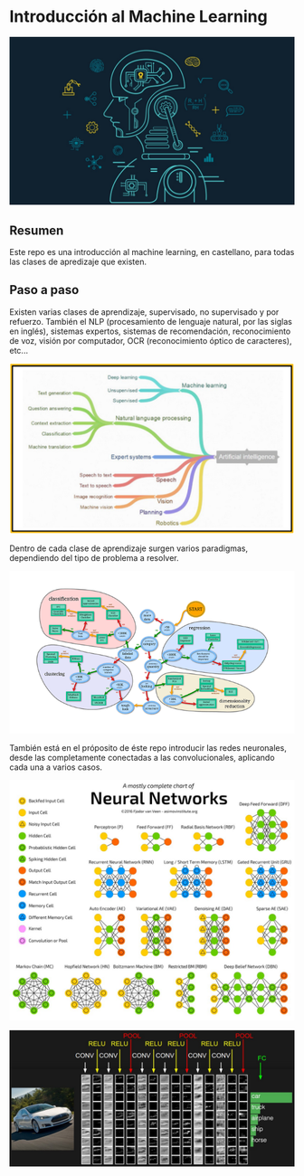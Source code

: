 
# Introducción al Machine Learning


![](/imgs/ml.jpg)



## Resumen

Este repo es una introducción al machine learning, en castellano, para todas las clases de apredizaje que existen. 



##
## Paso a paso

Existen varias clases de aprendizaje, supervisado, no supervisado y por refuerzo. También el NLP (procesamiento de lenguaje natural, por las siglas en inglés), sistemas expertos, sistemas de recomendación, reconocimiento de voz, visión por computador, OCR (reconocimiento óptico de caracteres), etc...

![](/imgs/ml1.png)


Dentro de cada clase de aprendizaje surgen varios paradigmas, dependiendo del tipo de problema a resolver.


![](/imgs/ml2.png)

También está en el próposito de éste repo introducir las redes neuronales, desde las completamente conectadas a las convolucionales, aplicando cada una a varios casos.

![](/imgs/ml3.jpg)

![](/imgs/ml4.jpeg)
